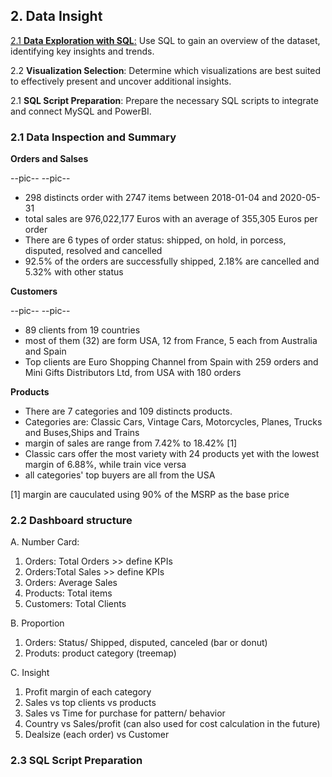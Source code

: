 ## 2. Data Insight


[2.1 **Data Exploration with SQL**:](https://github.com/codyhsu/data_analysis/edit/main/SQL%20sales%20project/Part%20II%20Data%20Insight.md#21-data-inspection-and-summary)
Use SQL to gain an overview of the dataset, identifying key insights and trends.
  
2.2 **Visualization Selection**: 
Determine which visualizations are best suited to effectively present and uncover additional insights.

2.1 **SQL Script Preparation**: 
Prepare the necessary SQL scripts to integrate and connect MySQL and PowerBI.

### 2.1 Data Inspection and Summary

**Orders and Salses**

--pic--
--pic--

* 298 distincts order with 2747 items between 2018-01-04 and 2020-05-31
* total sales are 976,022,177 Euros with an average of 355,305 Euros per order
* There are 6 types of order status: shipped, on hold, in porcess, disputed, resolved and cancelled
* 92.5% of the orders are successfully shipped, 2.18% are cancelled and 5.32% with other status

**Customers**

--pic--
--pic--

* 89 clients from 19 countries
* most of them (32) are form USA, 12 from France, 5 each from Australia and Spain
* Top clients are Euro Shopping Channel from Spain with 259 orders and Mini Gifts Distributors Ltd, from USA with 180 orders
  

 **Products**

* There are 7 categories and 109 distincts products.
* Categories are:  Classic Cars, Vintage Cars, Motorcycles, Planes, Trucks and Buses,Ships and Trains
* margin of sales are range from 7.42% to 18.42% [1]
* Classic cars offer the most variety with 24 products yet with the lowest margin of 6.88%, while train vice versa
* all categories' top buyers are all from the USA

[1] margin are cauculated using 90% of the MSRP as the base price


### 2.2 Dashboard structure

A. Number Card: 
1. Orders: Total Orders >> define KPIs
2. Orders:Total Sales >> define KPIs
3. Orders: Average Sales 
4. Products: Total items 
5. Customers: Total Clients  

B. Proportion
1. Orders: Status/ Shipped, disputed, canceled (bar or donut)
2. Produts: product category (treemap)

C. Insight
1. Profit margin of each category
2. Sales vs top clients vs products
3. Sales vs Time for purchase for pattern/ behavior
4. Country vs Sales/profit (can also used for cost calculation in the future)
5. Dealsize (each order) vs Customer


### 2.3 SQL Script Preparation 


